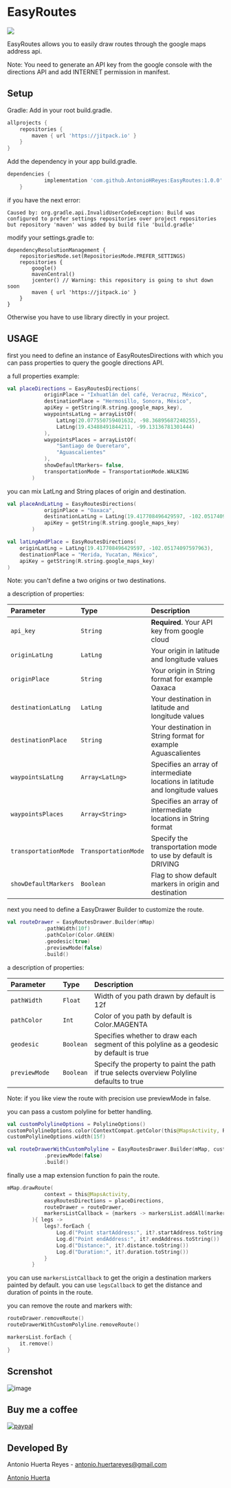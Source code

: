 # EasyRoutes
[![](https://jitpack.io/v/AntonioHReyes/EasyRoutes.svg)](https://jitpack.io/#AntonioHReyes/EasyRoutes)

EasyRoutes allows you to easily draw routes through the google maps address api.

Note: You need to generate an API key from the google console with the directions API and add INTERNET permission in manifest.

## Setup
Gradle:
Add in your root build.gradle.

```gradle
allprojects {
    repositories {
        maven { url 'https://jitpack.io' }
    }
}
```

Add the dependency in your app build.gradle.

```gradle
dependencies {
	        implementation 'com.github.AntonioHReyes:EasyRoutes:1.0.0'
	}
```

if you have the next error:

```
Caused by: org.gradle.api.InvalidUserCodeException: Build was configured to prefer settings repositories over project repositories but repository 'maven' was added by build file 'build.gradle'
```

modify your settings.gradle to:
```
dependencyResolutionManagement {
    repositoriesMode.set(RepositoriesMode.PREFER_SETTINGS)
    repositories {
        google()
        mavenCentral()
        jcenter() // Warning: this repository is going to shut down soon
        maven { url 'https://jitpack.io' }
    }
}
```

Otherwise you have to use library directly in your project.

## USAGE

first you need to define an instance of EasyRoutesDirections with which
you can pass properties to query the google directions API.

a full properties example:

```kotlin
val placeDirections = EasyRoutesDirections(
            originPlace = "Ixhuatlán del café, Veracruz, México",
            destinationPlace = "Hermosillo, Sonora, México",
            apiKey = getString(R.string.google_maps_key),
            waypointsLatLng = arrayListOf(
                LatLng(20.077550759401632, -98.36895687240255),
                LatLng(19.43488491844211, -99.13136781301444)
            ),
            waypointsPlaces = arrayListOf(
                "Santiago de Queretaro",
                "Aguascalientes"
            ),
            showDefaultMarkers= false,
            transportationMode = TransportationMode.WALKING
        )
```

you can mix LatLng and String places of origin and destination.

```kotlin
val placeAndLatLng = EasyRoutesDirections(
            originPlace = "Oaxaca",
            destinationLatLng = LatLng(19.417708496429597, -102.05174097597963),
            apiKey = getString(R.string.google_maps_key)
        )

val latLngAndPlace = EasyRoutesDirections(
    originLatLng = LatLng(19.417708496429597, -102.05174097597963),
    destinationPlace = "Merida, Yucatan, México",
    apiKey = getString(R.string.google_maps_key)
)
```

Note: you can't define a two origins or two destinations.

a description of properties:

| Parameter             | Type                  | Description                                                                        |
| :--------             | :-------              | :----------------------------------------------------------------------------------|
| `api_key`             | `String`              | **Required**. Your API key from google cloud                                       |
| `originLatLng`        | `LatLng`              | Your origin in latitude and longitude values                                        |
| `originPlace`         | `String`              | Your origin in String format for example Oaxaca                                    |
| `destinationLatLng`   | `LatLng`              | Your destination in latitude and longitude values                                   |
| `destinationPlace`    | `String`              | Your destination in String format for example Aguascalientes                       |
| `waypointsLatLng`     | `Array<LatLng>`       | Specifies an array of intermediate locations in latitude and longitude values        |
| `waypointsPlaces`     | `Array<String>`       | Specifies an array of intermediate locations in String format                      |
| `transportationMode`  | `TransportationMode`  | Specify the transportation mode to use by default is DRIVING                       |
| `showDefaultMarkers`  | `Boolean`             | Flag to show default markers in origin and destination                             |

next you need to define a EasyDrawer Builder to customize the route.

```kotlin
val routeDrawer = EasyRoutesDrawer.Builder(mMap)
            .pathWidth(10f)
            .pathColor(Color.GREEN)
            .geodesic(true)
            .previewMode(false)
            .build()
```

a description of properties:

| Parameter             | Type                  | Description                                                                                       |
| :--------             | :-------              | :-------------------------------------------------------------------------------------            |
| `pathWidth`           | `Float`               | Width of you path drawn by default is 12f                                                        |
| `pathColor`           | `Int`                 | Color of you path by default is Color.MAGENTA                                                     |
| `geodesic`            | `Boolean`             | Specifies whether to draw each segment of this polyline as a geodesic by default is true          |
| `previewMode      `   | `Boolean`             | Specify the property to paint the path if true selects overview Polyline defaults to true         |

Note: if you like view the route with precision use previewMode in false.

you can pass a custom polyline for better handling.
```kotlin
val customPolylineOptions = PolylineOptions()
customPolylineOptions.color(ContextCompat.getColor(this@MapsActivity, R.color.red))
customPolylineOptions.width(15f)

val routeDrawerWithCustomPolyline = EasyRoutesDrawer.Builder(mMap, customPolylineOptions)
            .previewMode(false)
            .build()
```

finally use a map extension function fo pain the route.
```kotlin
mMap.drawRoute(
            context = this@MapsActivity,
            easyRoutesDirections = placeDirections,
            routeDrawer = routeDrawer,
            markersListCallback = {markers -> markersList.addAll(markers) }
        ){ legs ->
            legs?.forEach {
                Log.d("Point startAddress:", it?.startAddress.toString())
                Log.d("Point endAddress:", it?.endAddress.toString())
                Log.d("Distance:", it?.distance.toString())
                Log.d("Duration:", it?.duration.toString())
            }
        }
```

you can use ```markersListCallback``` to get the origin a destination markers painted by default.
you can use ```legsCallback``` to get the distance and duration of points in the route.

you can remove the route and markers with:

```kotlin
routeDrawer.removeRoute()
routeDrawerWithCustomPolyline.removeRoute()

markersList.forEach { 
    it.remove()
}
```

Screnshot
---
![image](screenshots/easyroute.png)


Buy me a coffee
---

[![paypal](https://www.paypalobjects.com/en_US/i/btn/btn_donateCC_LG.gif)](https://www.paypal.com/donate/?hosted_button_id=6RV93BSM8E364)


Developed By
------------
Antonio Huerta Reyes - antonio.huertareyes@gmail.com

[Antonio Huerta](https://github.com/AntonioHReyes)